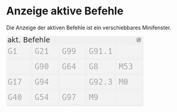 # Anzeige aktive Befehle

Die Anzeige der aktiven Befehle ist ein verschiebbares Minifenster.

![curCodes](images/curCodes.png)
